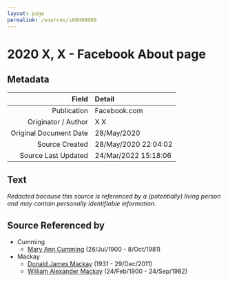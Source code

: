 ```yaml
---
layout: page
permalink: /sources/s60498666
---
```


# 2020 X, X - Facebook About page

## Metadata

Field | Detail
---:|:---
Publication | Facebook.com
Originator / Author | X X
Original Document Date | 28/May/2020
Source Created | 28/May/2020 22:04:02
Source Last Updated | 24/Mar/2022 15:18:06

## Text

_Redacted because this source is referenced by a (potentially) living person and may contain personally identifiable information._

## Source Referenced by

* Cumming
  * [Mary Ann Cumming](../people/@48241984@-mary-ann-cumming-b1900-7-26-d1981-10-8.md) (26/Jul/1900 - 8/Oct/1981)
* Mackay
  * [Donald James Mackay](../people/@43065376@-donald-james-mackay-b1931-d2011-12-29.md) (1931 - 29/Dec/2011)
  * [William Alexander Mackay](../people/@9383584@-william-alexander-mackay-b1900-2-24-d1982-9-24.md) (24/Feb/1900 - 24/Sep/1982)
